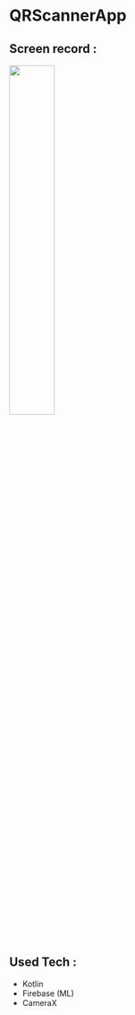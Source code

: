 # QRScannerApp

## Screen record :
[<img src="https://user-images.githubusercontent.com/53878861/181126763-3dabede1-c5a8-449c-854c-541f55b136bd.png" width="40%">](https://youtube.com/shorts/-ap5hLiSclQ "Qr Scanner App")

## Used Tech :
- Kotlin
- Firebase (ML)
- CameraX
